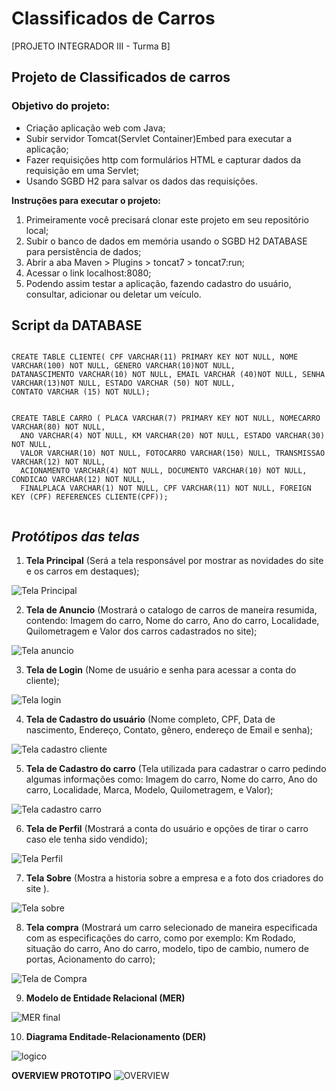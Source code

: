 # Classificados de Carros
[PROJETO INTEGRADOR III - Turma B]

## Projeto de Classificados de carros

### Objetivo do projeto:

- Criação aplicação web com Java;
- Subir servidor Tomcat(Servlet Container)Embed para executar a aplicação;
- Fazer requisições http com formulários HTML e capturar dados da requisição em uma Servlet;
- Usando SGBD H2 para salvar os dados das requisições.

**Instruções para executar o projeto:**

1. Primeiramente você precisará clonar este projeto em seu repositório local;
2. Subir o banco de dados em memória usando o SGBD H2 DATABASE para persistência de dados;
3. Abrir a aba Maven > Plugins > toncat7 > toncat7:run;
4. Acessar o link localhost:8080;
5. Podendo assim testar a aplicação, fazendo cadastro do usuário, consultar, adicionar ou deletar um veículo.




## Script da DATABASE
``` 

CREATE TABLE CLIENTE( CPF VARCHAR(11) PRIMARY KEY NOT NULL, NOME VARCHAR(100) NOT NULL, GENERO VARCHAR(10)NOT NULL, 
DATANASCIMENTO VARCHAR(10) NOT NULL, EMAIL VARCHAR (40)NOT NULL, SENHA VARCHAR(13)NOT NULL, ESTADO VARCHAR (50) NOT NULL,
CONTATO VARCHAR (15) NOT NULL);

```
```

CREATE TABLE CARRO ( PLACA VARCHAR(7) PRIMARY KEY NOT NULL, NOMECARRO VARCHAR(80) NOT NULL,
  ANO VARCHAR(4) NOT NULL, KM VARCHAR(20) NOT NULL, ESTADO VARCHAR(30) NOT NULL,
  VALOR VARCHAR(10) NOT NULL, FOTOCARRO VARCHAR(150) NULL, TRANSMISSAO VARCHAR(12) NOT NULL,
  ACIONAMENTO VARCHAR(4) NOT NULL, DOCUMENTO VARCHAR(10) NOT NULL, CONDICAO VARCHAR(12) NOT NULL,
  FINALPLACA VARCHAR(1) NOT NULL, CPF VARCHAR(11) NOT NULL, FOREIGN KEY (CPF) REFERENCES CLIENTE(CPF));


```


## _Protótipos das telas_



1. **Tela Principal** (Será a tela responsável por mostrar as novidades do site e os carros em destaques);

![Tela Principal](https://user-images.githubusercontent.com/99701339/225451913-321a2222-4d77-467b-9b1a-3e48084c1b68.png)

2. **Tela de Anuncio** (Mostrará o catalogo de carros de maneira resumida, contendo: Imagem do carro, Nome do carro, Ano do carro, Localidade, Quilometragem e Valor dos carros cadastrados no site);

![Tela anuncio](https://user-images.githubusercontent.com/99701339/225451962-d23a4ac0-f4a3-420e-a0e7-c7510c1e2d59.jpg)

3. **Tela de Login** (Nome de usuário  e senha para acessar a conta do cliente);

![Tela login](https://user-images.githubusercontent.com/99701339/225452187-dbb6f76b-9ed9-412c-9a68-7caf6992feeb.jpg)

4. **Tela de Cadastro do usuário** (Nome completo, CPF, Data de nascimento, Endereço, Contato, gênero, endereço de Email e senha);

![Tela cadastro cliente](https://user-images.githubusercontent.com/99701339/225452239-edd11b82-28f5-417e-85c2-ee3bb0dc69b5.jpg)

5. **Tela de Cadastro do carro** (Tela utilizada para cadastrar o carro pedindo algumas informações como: Imagem do carro, Nome do carro, Ano do carro, Localidade, Marca, Modelo, Quilometragem, e Valor);

![Tela cadastro carro](https://user-images.githubusercontent.com/99701339/225452266-4dbb692c-d07d-4b68-8d8a-968bb6555820.jpg)

6. **Tela de Perfil** (Mostrará a conta do usuário e opções de tirar o carro caso ele tenha sido vendido);

![Tela Perfil](https://user-images.githubusercontent.com/99701339/225452297-c1ca170c-22ec-40cd-8e9d-534c5cfc0f0e.jpg)

7. **Tela Sobre** (Mostra a historia sobre a empresa e a foto dos criadores do site ).

![Tela sobre](https://user-images.githubusercontent.com/99701339/225452322-4b94c6a4-e334-4674-a36f-84ec5177ba26.jpg)


8. **Tela compra** (Mostrará um carro selecionado de maneira especificada com as especificações do carro, como por exemplo: Km Rodado, situação do carro, Ano do carro, modelo, tipo de cambio, numero de portas, Acionamento do carro);

![Tela de Compra](https://user-images.githubusercontent.com/104398112/225469062-42303154-0525-4fe7-810f-4ccef3618c2e.png)


9. **Modelo de Entidade Relacional (MER)**

![MER final](https://user-images.githubusercontent.com/104398112/225485384-7105643f-b734-4762-a54f-2e185a2c55ab.png)

10. **Diagrama Enditade-Relacionamento (DER)**

![logico](https://user-images.githubusercontent.com/99701339/225765436-939ea9e8-7ab1-480f-995d-330bfb19a0f1.png)

**OVERVIEW PROTOTIPO**
![OVERVIEW](https://user-images.githubusercontent.com/99701339/225452706-99fb06ad-d92e-4dab-954a-2e539093fd76.png)






